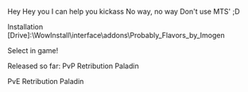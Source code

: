 Hey
Hey you
I can help you kickass
No way, no way
Don't use MTS' ;D

Installation
[Drive]:\WowInstall\interface\addons\Probably_Flavors_by_Imogen

Select in game!

Released so far:
PvP
Retribution Paladin

PvE
Retribution Paladin